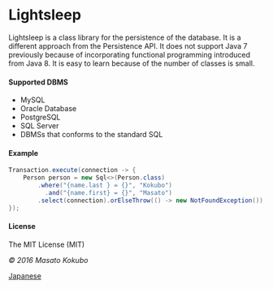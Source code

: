 Lightsleep
===========

Lightsleep is a class library for the persistence of the database.
It is a different approach from the Persistence API.
It does not support Java 7 previously because of incorporating functional programming introduced from Java 8.
It is easy to learn because of the number of classes is small.

#### Supported DBMS

* MySQL
* Oracle Database
* PostgreSQL
* SQL Server
* DBMSs that conforms to the standard SQL

#### Example

```java
Transaction.execute(connection -> {
    Person person = new Sql<>(Person.class)
        .where("{name.last } = {}", "Kokubo")
          .and("{name.first} = {}", "Masato")
        .select(connection).orElseThrow(() -> new NotFoundException());
});
```

#### License

The MIT License (MIT)

*&copy; 2016 Masato Kokubo*

[Japanese](README_ja.md)
